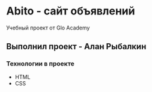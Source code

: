 # Abito - сайт объявлений
Учебный проект от Glo Academy

## Выполнил проект - Алан Рыбалкин

### Технологии в проекте
 - HTML
 - CSS
